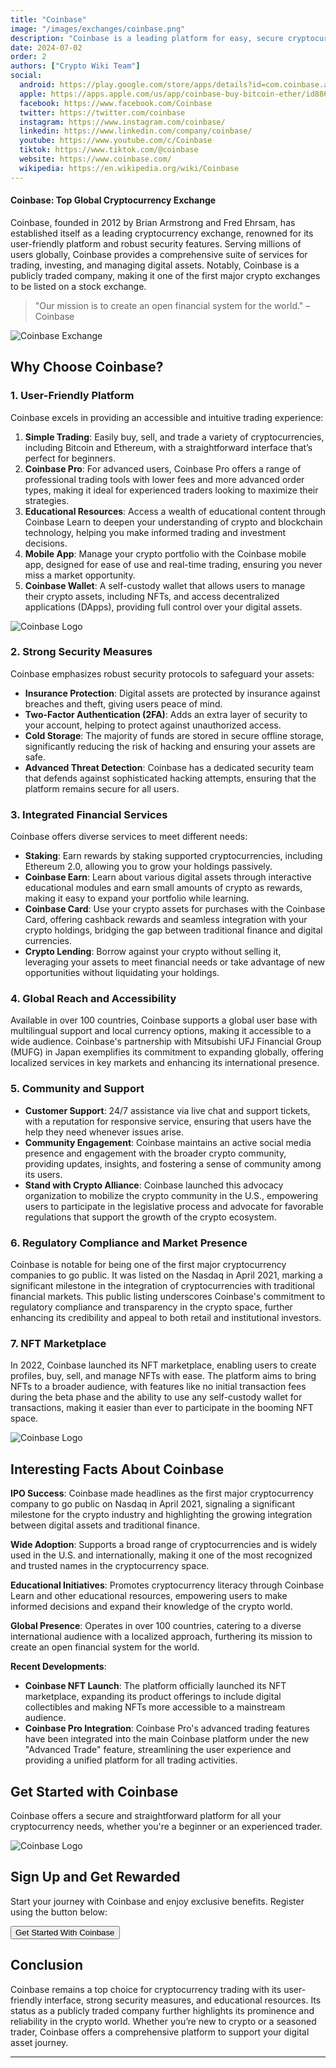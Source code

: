 ```yaml
---
title: "Coinbase"
image: "/images/exchanges/coinbase.png"
description: "Coinbase is a leading platform for easy, secure cryptocurrency trading and investment."
date: 2024-07-02
order: 2
authors: ["Crypto Wiki Team"]
social:
  android: https://play.google.com/store/apps/details?id=com.coinbase.android
  apple: https://apps.apple.com/us/app/coinbase-buy-bitcoin-ether/id886427730
  facebook: https://www.facebook.com/Coinbase
  twitter: https://twitter.com/coinbase
  instagram: https://www.instagram.com/coinbase/
  linkedin: https://www.linkedin.com/company/coinbase/
  youtube: https://www.youtube.com/c/Coinbase
  tiktok: https://www.tiktok.com/@coinbase
  website: https://www.coinbase.com/
  wikipedia: https://en.wikipedia.org/wiki/Coinbase
---
```


#### Coinbase: Top Global Cryptocurrency Exchange

Coinbase, founded in 2012 by Brian Armstrong and Fred Ehrsam, has established itself as a leading cryptocurrency exchange, renowned for its user-friendly platform and robust security features. Serving millions of users globally, Coinbase provides a comprehensive suite of services for trading, investing, and managing digital assets. Notably, Coinbase is a publicly traded company, making it one of the first major crypto exchanges to be listed on a stock exchange.

> "Our mission is to create an open financial system for the world." – Coinbase

![Coinbase Exchange](/images/exchanges/coinbase.png)

## Why Choose Coinbase?

### 1. User-Friendly Platform

Coinbase excels in providing an accessible and intuitive trading experience:

1. **Simple Trading**: Easily buy, sell, and trade a variety of cryptocurrencies, including Bitcoin and Ethereum, with a straightforward interface that’s perfect for beginners.
2. **Coinbase Pro**: For advanced users, Coinbase Pro offers a range of professional trading tools with lower fees and more advanced order types, making it ideal for experienced traders looking to maximize their strategies.
3. **Educational Resources**: Access a wealth of educational content through Coinbase Learn to deepen your understanding of crypto and blockchain technology, helping you make informed trading and investment decisions.
4. **Mobile App**: Manage your crypto portfolio with the Coinbase mobile app, designed for ease of use and real-time trading, ensuring you never miss a market opportunity.
5. **Coinbase Wallet**: A self-custody wallet that allows users to manage their crypto assets, including NFTs, and access decentralized applications (DApps), providing full control over your digital assets.

![Coinbase Logo](/images/posts/coinbase-wallet.png)

### 2. Strong Security Measures

Coinbase emphasizes robust security protocols to safeguard your assets:

- **Insurance Protection**: Digital assets are protected by insurance against breaches and theft, giving users peace of mind.
- **Two-Factor Authentication (2FA)**: Adds an extra layer of security to your account, helping to protect against unauthorized access.
- **Cold Storage**: The majority of funds are stored in secure offline storage, significantly reducing the risk of hacking and ensuring your assets are safe.
- **Advanced Threat Detection**: Coinbase has a dedicated security team that defends against sophisticated hacking attempts, ensuring that the platform remains secure for all users.

### 3. Integrated Financial Services

Coinbase offers diverse services to meet different needs:

- **Staking**: Earn rewards by staking supported cryptocurrencies, including Ethereum 2.0, allowing you to grow your holdings passively.
- **Coinbase Earn**: Learn about various digital assets through interactive educational modules and earn small amounts of crypto as rewards, making it easy to expand your portfolio while learning.
- **Coinbase Card**: Use your crypto assets for purchases with the Coinbase Card, offering cashback rewards and seamless integration with your crypto holdings, bridging the gap between traditional finance and digital currencies.
- **Crypto Lending**: Borrow against your crypto without selling it, leveraging your assets to meet financial needs or take advantage of new opportunities without liquidating your holdings.

### 4. Global Reach and Accessibility

Available in over 100 countries, Coinbase supports a global user base with multilingual support and local currency options, making it accessible to a wide audience. Coinbase's partnership with Mitsubishi UFJ Financial Group (MUFG) in Japan exemplifies its commitment to expanding globally, offering localized services in key markets and enhancing its international presence.

### 5. Community and Support

- **Customer Support**: 24/7 assistance via live chat and support tickets, with a reputation for responsive service, ensuring that users have the help they need whenever issues arise.
- **Community Engagement**: Coinbase maintains an active social media presence and engagement with the broader crypto community, providing updates, insights, and fostering a sense of community among its users.
- **Stand with Crypto Alliance**: Coinbase launched this advocacy organization to mobilize the crypto community in the U.S., empowering users to participate in the legislative process and advocate for favorable regulations that support the growth of the crypto ecosystem.

### 6. Regulatory Compliance and Market Presence

Coinbase is notable for being one of the first major cryptocurrency companies to go public. It was listed on the Nasdaq in April 2021, marking a significant milestone in the integration of cryptocurrencies with traditional financial markets. This public listing underscores Coinbase's commitment to regulatory compliance and transparency in the crypto space, further enhancing its credibility and appeal to both retail and institutional investors.

### 7. NFT Marketplace

In 2022, Coinbase launched its NFT marketplace, enabling users to create profiles, buy, sell, and manage NFTs with ease. The platform aims to bring NFTs to a broader audience, with features like no initial transaction fees during the beta phase and the ability to use any self-custody wallet for transactions, making it easier than ever to participate in the booming NFT space.

![Coinbase Logo](/images/posts/coinbase-office.jpg)

## Interesting Facts About Coinbase

**IPO Success**: Coinbase made headlines as the first major cryptocurrency company to go public on Nasdaq in April 2021, signaling a significant milestone for the crypto industry and highlighting the growing integration between digital assets and traditional finance.

**Wide Adoption**: Supports a broad range of cryptocurrencies and is widely used in the U.S. and internationally, making it one of the most recognized and trusted names in the cryptocurrency space.

**Educational Initiatives**: Promotes cryptocurrency literacy through Coinbase Learn and other educational resources, empowering users to make informed decisions and expand their knowledge of the crypto world.

**Global Presence**: Operates in over 100 countries, catering to a diverse international audience with a localized approach, furthering its mission to create an open financial system for the world.

**Recent Developments**:

- **Coinbase NFT Launch**: The platform officially launched its NFT marketplace, expanding its product offerings to include digital collectibles and making NFTs more accessible to a mainstream audience.
- **Coinbase Pro Integration**: Coinbase Pro's advanced trading features have been integrated into the main Coinbase platform under the new "Advanced Trade" feature, streamlining the user experience and providing a unified platform for all trading activities.

## Get Started with Coinbase

Coinbase offers a secure and straightforward platform for all your cryptocurrency needs, whether you're a beginner or an experienced trader.

![Coinbase Logo](/images/posts/coinbase-app.jpg)

## Sign Up and Get Rewarded

Start your journey with Coinbase and enjoy exclusive benefits. Register using the button below:

<Button href="(https://coinbase.com/join/8CXGA44?src=referral-link" type="btn-exchange">Get Started With Coinbase</Button>

## Conclusion

Coinbase remains a top choice for cryptocurrency trading with its user-friendly interface, strong security measures, and educational resources. Its status as a publicly traded company further highlights its prominence and reliability in the crypto world. Whether you’re new to crypto or a seasoned trader, Coinbase offers a comprehensive platform to support your digital asset journey.

---
